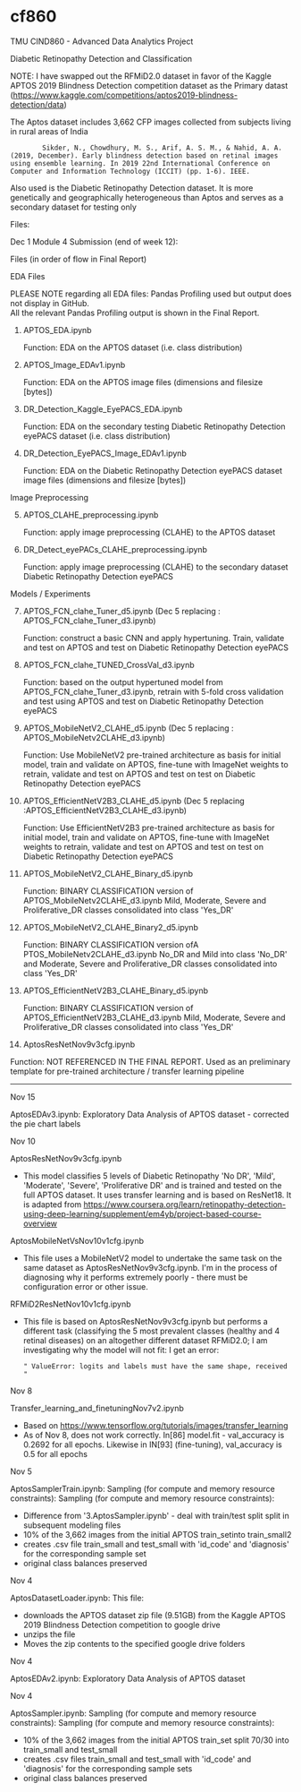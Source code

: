 # cf860
TMU CIND860  - Advanced Data Analytics Project

Diabetic Retinopathy Detection and Classification


NOTE: I have swapped out the RFMiD2.0 dataset in favor of the Kaggle APTOS 2019 Blindness Detection competition dataset as the Primary datast (https://www.kaggle.com/competitions/aptos2019-blindness-detection/data)

The Aptos dataset includes 3,662 CFP images collected from subjects living in rural areas of India

			Sikder, N., Chowdhury, M. S., Arif, A. S. M., & Nahid, A. A. (2019, December). Early blindness detection based on retinal images using ensemble learning. In 2019 22nd International Conference on Computer and Information Technology (ICCIT) (pp. 1-6). IEEE.

Also used is the Diabetic Retinopathy Detection dataset.  It is more genetically and geographically heterogeneous than Aptos and serves as a secondary dataset for testing only

Files:

Dec 1 Module 4 Submission (end of week 12):

Files (in order of flow in Final Report)

EDA Files

PLEASE NOTE regarding all EDA files: Pandas Profiling used but output does not display in GitHub.  
All the relevant Pandas Profiling output is shown in the Final Report.

1. APTOS_EDA.ipynb 

   Function: EDA on the APTOS dataset (i.e. class distribution)

2. APTOS_Image_EDAv1.ipynb

    Function: EDA on the APTOS image files (dimensions and filesize [bytes])

3. DR_Detection_Kaggle_EyePACS_EDA.ipynb

   Function: EDA on the secondary testing Diabetic Retinopathy Detection eyePACS dataset (i.e. class distribution)

4. DR_Detection_EyePACS_Image_EDAv1.ipynb

   Function: EDA on the Diabetic Retinopathy Detection eyePACS dataset image files (dimensions and filesize [bytes])

Image Preprocessing

5. APTOS_CLAHE_preprocessing.ipynb

   Function: apply image preprocessing (CLAHE) to the APTOS dataset

6. DR_Detect_eyePACs_CLAHE_preprocessing.ipynb

   Function: apply image preprocessing (CLAHE) to the secondary dataset Diabetic Retinopathy Detection eyePACS

Models / Experiments

7. APTOS_FCN_clahe_Tuner_d5.ipynb (Dec 5 replacing : APTOS_FCN_clahe_Tuner_d3.ipynb)

   Function: construct a basic CNN and apply hypertuning. Train, validate and test on APTOS and test on Diabetic Retinopathy Detection eyePACS

8. APTOS_FCN_clahe_TUNED_CrossVal_d3.ipynb

   Function: based on the output hypertuned model from APTOS_FCN_clahe_Tuner_d3.ipynb, retrain with 5-fold cross validation and test using APTOS and test on Diabetic Retinopathy Detection eyePACS

9. APTOS_MobileNetV2_CLAHE_d5.ipynb (Dec 5 replacing : APTOS_MobileNetv2CLAHE_d3.ipynb)

   Function: Use MobileNetV2 pre-trained architecture as basis for initial model, train and validate on APTOS, fine-tune with ImageNet weights to retrain, validate and test on APTOS and test on test on Diabetic Retinopathy Detection eyePACS

11. APTOS_EfficientNetV2B3_CLAHE_d5.ipynb  (Dec 5 replacing :APTOS_EfficientNetV2B3_CLAHE_d3.ipynb)

    Function: Use EfficientNetV2B3 pre-trained architecture as basis for initial model, train and validate on APTOS, fine-tune with ImageNet weights to retrain, validate and test on APTOS and test on test on Diabetic Retinopathy Detection eyePACS

12. APTOS_MobileNetV2_CLAHE_Binary_d5.ipynb
   
    Function: BINARY CLASSIFICATION version of APTOS_MobileNetv2CLAHE_d3.ipynb  Mild, Moderate, Severe and Proliferative_DR classes consolidated into class 'Yes_DR'

15. APTOS_MobileNetV2_CLAHE_Binary2_d5.ipynb

    Function: BINARY CLASSIFICATION version ofA PTOS_MobileNetv2CLAHE_d3.ipynb  No_DR and Mild into class 'No_DR' and  Moderate, Severe and Proliferative_DR classes consolidated into class 'Yes_DR'

14. APTOS_EfficientNetV2B3_CLAHE_Binary_d5.ipynb

    Function: BINARY CLASSIFICATION version of APTOS_EfficientNetV2B3_CLAHE_d3.ipynb  Mild, Moderate, Severe and Proliferative_DR classes consolidated into class 'Yes_DR'

15. AptosResNetNov9v3cfg.ipynb

   Function: NOT REFERENCED IN THE FINAL REPORT.  Used as an preliminary template for pre-trained architecture / transfer learning pipeline

*********************************************************************************

Nov 15

   AptosEDAv3.ipynb: Exploratory Data Analysis of APTOS dataset - corrected the pie chart labels


Nov 10

   AptosResNetNov9v3cfg.ipynb
   
   * This model classifies 5 levels of Diabetic Retinopathy 'No DR', 'Mild', 'Moderate', 'Severe', 'Proliferative DR' and is trained and tested on the full APTOS dataset. It uses transfer learning and is based on ResNet18.  It is adapted from https://www.coursera.org/learn/retinopathy-detection-using-deep-learning/supplement/em4yb/project-based-course-overview

   AptosMobileNetVsNov10v1cfg.ipynb

   * This file uses a MobileNetV2 model to undertake the same task on the same dataset as AptosResNetNov9v3cfg.ipynb.  I'm in the process of diagnosing why it performs extremely poorly - there must be configuration error or other issue.
     
   RFMiD2ResNetNov10v1cfg.ipynb
   
   * This file is based on AptosResNetNov9v3cfg.ipynb but performs a different task (classifying the 5 most prevalent classes (healthy and 4 retinal diseases) on an altogether different dataset RFMiD2.0; I am investigating why the model will not fit: I get an error:  

         " ValueError: logits and labels must have the same shape, received "

  
Nov 8

   Transfer_learning_and_finetuningNov7v2.ipynb
   * Based on https://www.tensorflow.org/tutorials/images/transfer_learning
   * As of Nov 8, does not work correctly. In[86] model.fit - val_accuracy is 0.2692 for all epochs. Likewise in IN[93] (fine-tuning), val_accuracy is 0.5 for all epochs

Nov 5

   AptosSamplerTrain.ipynb: Sampling (for compute and memory resource constraints):
   Sampling (for compute and memory resource constraints):
   * Difference from '3.AptosSampler.ipynb' - deal with train/test split split in subsequent modeling files
   * 10% of the 3,662 images from the initial APTOS train_setinto train_small2
   * creates .csv file train_small and test_small with 'id_code' and 'diagnosis' for the corresponding sample set
   * original class balances preserved
  
Nov 4

  AptosDatasetLoader.ipynb: This file:
  * downloads the APTOS dataset zip file (9.51GB) from the Kaggle APTOS 2019 Blindness Detection competition to google drive
  * unzips the file
  * Moves the zip contents to the specified google drive folders
    
Nov 4
 
 AptosEDAv2.ipynb: Exploratory Data Analysis of APTOS dataset

Nov 4

   AptosSampler.ipynb: Sampling (for compute and memory resource constraints):
   Sampling (for compute and memory resource constraints):
   * 10% of the 3,662 images from the initial APTOS train_set split 70/30 into train_small and test_small
   * creates .csv files train_small and test_small with 'id_code' and 'diagnosis' for the corresponding sample sets
   * original class balances preserved

